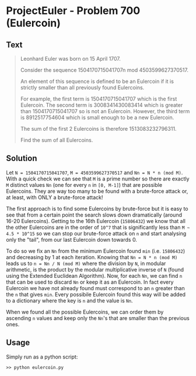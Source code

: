 # ProjectEuler - Problem 700 (Eulercoin)
## Text
> Leonhard Euler was born on 15 April 1707.
>
> Consider the sequence 1504170715041707n mod 4503599627370517.
>
> An element of this sequence is defined to be an Eulercoin if it is strictly smaller than all previously found Eulercoins.
>
> For example, the first term is 1504170715041707 which is the first Eulercoin. The second term is 3008341430083414 which is greater than 1504170715041707 so is not an Eulercoin. However, the third term is 8912517754604 which is small enough to be a new Eulercoin.
>
> The sum of the first 2 Eulercoins is therefore 1513083232796311.
>
> Find the sum of all Eulercoins.

## Solution
Let `N = 1504170715041707`, `M = 4503599627370517` and `Nn = N * n (mod M)`.
With a quick check we can see that `M` is a prime number so there are exactly `M` distinct values `Nn` (one for every `n` in `[0, M-1]`) that are possible Eulercoins. They are way too many to be found with a brute-force attack or, at least, with ONLY a brute-force attack!

The first approach is to find some Eulercoins by brute-force but it is easy to see that from a certain point the search slows down dramatically (around 16-20 Eulercoins). Getting to the 16th Eulercoin (`15806432`) we know that all the other Eulercoins are in the order of `10^7` that is significantly less than `M ~ 4.5 * 10^15` so we can stop our brute-force attack on `n` and start analysing only the "tail", from our last Eulercoin down towards 0.

To do so we fix an `Nn` from the minimum Eulercoin found `min` (i.e. `15806432`) and decreasing by 1 at each iteration. Knowing that `Nn = N * n (mod M)` leads us to `n = Nn / N (mod M)` where the division by `N`, in modular arithmetic, is the product by the modular multiplicative inverse of `N` (found using the Extended Euclidean Algorithm). Now, for each `Nn`, we can find `n` that can be used to discard `Nn` or keep it as an Eulercoin. In fact every Eulercoin we have not already found must correspond to an `n` greater than the `n` that gives `min`. Every possibile Eulercoin found this way will be added to a dictionary where the key is `n` and the value is `Nn`.

When we found all the possible Eulercoins, we can order them by ascending `n` values and keep only the `Nn`'s that are smaller than the previous ones.

## Usage
Simply run as a python script:
```
>> python eulercoin.py
```
